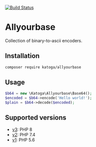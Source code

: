 [![Build Status](https://travis-ci.org/Katoga/allyourbase.svg?branch=master)](https://travis-ci.org/Katoga/allyourbase)

# Allyourbase
Collection of binary-to-ascii encoders.

## Installation
```sh
composer require katoga/allyourbase
```

## Usage
```php
$b64 = new \Katoga\Allyourbase\Base64();
$encoded = $b64->encode('Hello world!');
$plain = $b64->decode($encoded);
```

## Supported versions
- [v3](https://github.com/Katoga/allyourbase/tree/master): PHP 8
- [v2](https://github.com/Katoga/allyourbase/tree/release-v2): PHP 7.4
- [v1](https://github.com/Katoga/allyourbase/tree/release-v1): PHP 5.6
